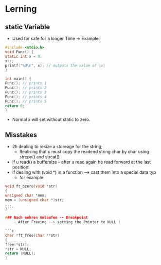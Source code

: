 # Lerning 

## static Variable 
- Used for safe for a longer Time 
-> Example: 
```C
#include <stdio.h>
void Func() {
static int x = 0;
x++;
printf("%d\n", x); // outputs the value of |x|
}

int main() {
Func(); // prints 1
Func(); // prints 2
Func(); // prints 3
Func(); // prints 4
Func(); // prints 5
return 0;
}
```
- Normal x will set without static to zero. 
## Misstakes
- 2h dealing to resize a storeage for the string;
	- Realising that u must copy the readend string char by char using strcpy() and strcat()
- if u read() a buffersize - after u read again he read forward at the last position!
- if dealing with (void *) in a function
	--> cast them into a special data typ
	- for example
```c
void ft_bzero(void *str)
{
unsigned char *mem;
mem = (unsigned char *)str;
...
}```

### Nach mehren Anlaufen -- Breakpoint
	- After Freeing --> setting the Pointer to NULL ! 

```c
char *ft_free(char **str)
{
free(*str);
*str = NULL;
return (NULL);
}
```
